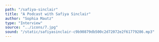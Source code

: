 ```yaml
---
path: "/safiya-sinclair"
title: "A Podcast with Safiya Sinclair"
author: "Sophia Mautz"
type: "Interview"
source: "../icons/7.jpg"
sound: "/static/safiyasinclair-c9b90879db500c2d72072e2f61779286.mp3"
---
```


&nbsp;
